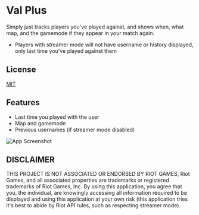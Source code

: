 
# Val Plus

Simply just tracks players you've played against, and shows when, what map, and the gamemode if they appear in your match again.
- Players with streamer mode will not have username or history displayed, only last time you've played against them

## License

[MIT](https://choosealicense.com/licenses/mit/)


## Features

- Last time you played with the user
- Map and gamemode
- Previous usernames (if streamer mode disabled)

![App Screenshot](https://snipboard.io/kH4Nuj.jpg)

## DISCLAIMER

THIS PROJECT IS NOT ASSOCIATED OR ENDORSED BY RIOT GAMES, Riot Games, and all associated properties are trademarks or registered trademarks of Riot Games, Inc.
By using this application, you agree that you, the individual, are knowingly accessing all information required to be displayed and using this application at your own risk (this application tries it's best to abide by Riot API rules, such as respecting streamer mode).
